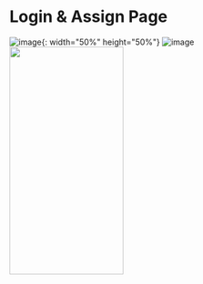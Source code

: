 # Login & Assign Page

![image](https://user-images.githubusercontent.com/108450957/211133235-f13c6b59-9c06-45e9-96e9-c3d7bf11fc7a.png){: width="50%" height="50%"}
![image](https://user-images.githubusercontent.com/108450957/211133250-f8552b8a-4b49-4abd-ac36-a76274e1c724.png)
<img src="https://user-images.githubusercontent.com/108450957/211133268-321d3a42-5cc2-4820-82ee-0c77734f4dde.png"  width="200" height="400"/>
